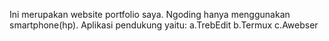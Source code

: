 Ini merupakan website portfolio saya.
Ngoding hanya menggunakan smartphone(hp).
Aplikasi pendukung yaitu:
a.TrebEdit
b.Termux
c.Awebser
